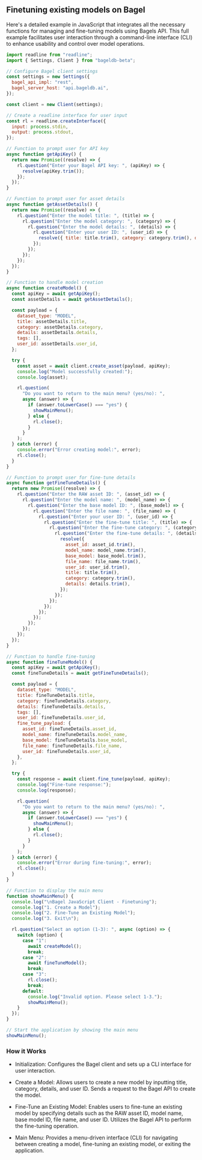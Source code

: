 
## Finetuning existing models on Bagel 

Here's a detailed example in JavaScript that integrates all the necessary functions for managing and fine-tuning models using Bagels API. This full example facilitates user interaction through a command-line interface (CLI) to enhance usability and control over model operations.


```js
import readline from "readline";
import { Settings, Client } from "bageldb-beta";

// Configure Bagel client settings
const settings = new Settings({
  bagel_api_impl: "rest",
  bagel_server_host: "api.bageldb.ai",
});

const client = new Client(settings);

// Create a readline interface for user input
const rl = readline.createInterface({
  input: process.stdin,
  output: process.stdout,
});

// Function to prompt user for API key
async function getApiKey() {
  return new Promise((resolve) => {
    rl.question("Enter your Bagel API key: ", (apiKey) => {
      resolve(apiKey.trim());
    });
  });
}

// Function to prompt user for asset details
async function getAssetDetails() {
  return new Promise((resolve) => {
    rl.question("Enter the model title: ", (title) => {
      rl.question("Enter the model category: ", (category) => {
        rl.question("Enter the model details: ", (details) => {
          rl.question("Enter your user ID: ", (user_id) => {
            resolve({ title: title.trim(), category: category.trim(), details: details.trim(), user_id: user_id.trim() });
          });
        });
      });
    });
  });
}

// Function to handle model creation
async function createModel() {
  const apiKey = await getApiKey();
  const assetDetails = await getAssetDetails();

  const payload = {
    dataset_type: "MODEL",
    title: assetDetails.title,
    category: assetDetails.category,
    details: assetDetails.details,
    tags: [],
    user_id: assetDetails.user_id,
  };

  try {
    const asset = await client.create_asset(payload, apiKey);
    console.log("Model successfully created:");
    console.log(asset);

    rl.question(
      "Do you want to return to the main menu? (yes/no): ",
      async (answer) => {
        if (answer.toLowerCase() === "yes") {
          showMainMenu();
        } else {
          rl.close();
        }
      }
    );
  } catch (error) {
    console.error("Error creating model:", error);
    rl.close();
  }
}

// Function to prompt user for fine-tune details
async function getFineTuneDetails() {
  return new Promise((resolve) => {
    rl.question("Enter the RAW asset ID: ", (asset_id) => {
      rl.question("Enter the model name: ", (model_name) => {
        rl.question("Enter the base model ID: ", (base_model) => {
          rl.question("Enter the file name: ", (file_name) => {
            rl.question("Enter your user ID: ", (user_id) => {
              rl.question("Enter the fine-tune title: ", (title) => {
                rl.question("Enter the fine-tune category: ", (category) => {
                  rl.question("Enter the fine-tune details: ", (details) => {
                    resolve({
                      asset_id: asset_id.trim(),
                      model_name: model_name.trim(),
                      base_model: base_model.trim(),
                      file_name: file_name.trim(),
                      user_id: user_id.trim(),
                      title: title.trim(),
                      category: category.trim(),
                      details: details.trim(),
                    });
                  });
                });
              });
            });
          });
        });
      });
    });
  });
}

// Function to handle fine-tuning
async function fineTuneModel() {
  const apiKey = await getApiKey();
  const fineTuneDetails = await getFineTuneDetails();

  const payload = {
    dataset_type: "MODEL",
    title: fineTuneDetails.title,
    category: fineTuneDetails.category,
    details: fineTuneDetails.details,
    tags: [],
    user_id: fineTuneDetails.user_id,
    fine_tune_payload: {
      asset_id: fineTuneDetails.asset_id,
      model_name: fineTuneDetails.model_name,
      base_model: fineTuneDetails.base_model,
      file_name: fineTuneDetails.file_name,
      user_id: fineTuneDetails.user_id,
    },
  };

  try {
    const response = await client.fine_tune(payload, apiKey);
    console.log("Fine-tune response:");
    console.log(response);

    rl.question(
      "Do you want to return to the main menu? (yes/no): ",
      async (answer) => {
        if (answer.toLowerCase() === "yes") {
          showMainMenu();
        } else {
          rl.close();
        }
      }
    );
  } catch (error) {
    console.error("Error during fine-tuning:", error);
    rl.close();
  }
}

// Function to display the main menu
function showMainMenu() {
  console.log("\nBagel JavaScript Client - Finetuning");
  console.log("1. Create a Model");
  console.log("2. Fine-Tune an Existing Model");
  console.log("3. Exit\n");

  rl.question("Select an option (1-3): ", async (option) => {
    switch (option) {
      case "1":
        await createModel();
        break;
      case "2":
        await fineTuneModel();
        break;
      case "3":
        rl.close();
        break;
      default:
        console.log("Invalid option. Please select 1-3.");
        showMainMenu();
    }
  });
}

// Start the application by showing the main menu
showMainMenu();

```


### How it Works
- Initialization: Configures the Bagel client and sets up a CLI interface for user interaction.

- Create a Model: Allows users to create a new model by inputting title, category, details, and user ID. Sends a request to the Bagel API to create the model.

- Fine-Tune an Existing Model: Enables users to fine-tune an existing model by specifying details such as the RAW asset ID, model name, base model ID, file name, and user ID. Utilizes the Bagel API to perform the fine-tuning operation.

- Main Menu: Provides a menu-driven interface (CLI) for navigating between creating a model, fine-tuning an existing model, or exiting the application.